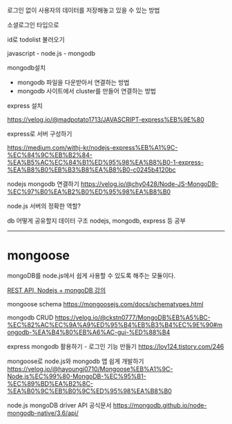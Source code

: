 로그인 없이 사용자의 데이터를 저장해놓고 있을 수 있는 방법

소셜로그인 타입으로

id로 todolist 불러오기

javascript - node.js - mongodb

mongodb설치

- mongodb 파일을 다운받아서 연결하는 방법
- mongodb 사이트에서 cluster를 만들어 연결하는 방법

express 설치

https://velog.io/@madpotato1713/JAVASCRIPT-express%EB%9E%80

express로 서버 구성하기

https://medium.com/withj-kr/nodejs-express%EB%A1%9C-%EC%84%9C%EB%B2%84-%EA%B5%AC%EC%84%B1%ED%95%98%EA%B8%B0-1-express-%EA%B8%B0%EB%B3%B8%EA%B8%B0-c0245b4120bc

nodejs mongodb 연결하기
https://velog.io/@chy0428/Node-JS-MongoDB-%EC%97%B0%EA%B2%B0%ED%95%98%EA%B8%B0

node.js 서버의 정확한 역할?

db 어떻게 공유할지
데이터 구조
nodejs, mongodb, express 등 공부

---

# mongoose

mongoDB를 node.js에서 쉽게 사용할 수 있도록 해주는 모듈이다.

[REST API, Nodejs + mongoDB 강의](https://youtu.be/hX9MldkfUxI)

mongoose schema https://mongoosejs.com/docs/schematypes.html

mongodb CRUD https://velog.io/@ckstn0777/MongoDB%EB%A5%BC-%EC%82%AC%EC%9A%A9%ED%95%B4%EB%B3%B4%EC%9E%90#mongodb-%EA%B4%80%EB%A6%AC-gui-%ED%88%B4

express mongodb 활용하기 - 로그인 기능 만들기 https://loy124.tistory.com/246

mongoose로 node.js와 mongodb 앱 쉽게 개발하기 https://velog.io/@hayoungj0710/Mongoose%EB%A1%9C-Node.js%EC%99%80-MongoDB-%EC%95%B1-%EC%89%BD%EA%B2%8C-%EA%B0%9C%EB%B0%9C%ED%95%98%EA%B8%B0

node.js mongoDB driver API 공식문서 https://mongodb.github.io/node-mongodb-native/3.6/api/
